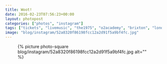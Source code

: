 ```yaml
---
title: Woot!
date: 2016-02-23T07:56:23+00:00
layout: photopost
categories: ["photos", "instagram"]
tags: ["tickets", "livemusic", "the1975", "o2academy", "brixton", "london"]
image: "blog/instagram/52a8320f86198fcc12a2d91f5a9bf4fc.jpg"
---
```


<figure class="photo photo--square">
  {% picture photo-square blog/instagram/52a8320f86198fcc12a2d91f5a9bf4fc.jpg alt="" %}
</figure>


